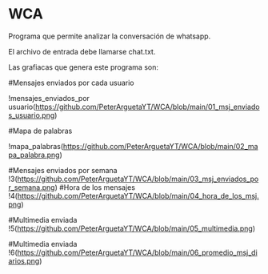 # WCA

Programa que permite analizar la conversación de whatsapp.

El archivo de entrada debe llamarse chat.txt. 

Las grafiacas que genera este programa son: 


#Mensajes enviados por cada usuario

!mensajes_enviados_por usuario(https://github.com/PeterArguetaYT/WCA/blob/main/01_msj_enviados_usuario.png)

#Mapa de palabras

!mapa_palabras(https://github.com/PeterArguetaYT/WCA/blob/main/02_mapa_palabra.png)

#Mensajes enviados por semana
!3(https://github.com/PeterArguetaYT/WCA/blob/main/03_msj_enviados_por_semana.png)
#Hora de los mensajes
!4(https://github.com/PeterArguetaYT/WCA/blob/main/04_hora_de_los_msj.png)

#Multimedia enviada
!5(https://github.com/PeterArguetaYT/WCA/blob/main/05_multimedia.png)

#Multimedia enviada
!6(https://github.com/PeterArguetaYT/WCA/blob/main/06_promedio_msj_diarios.png)
